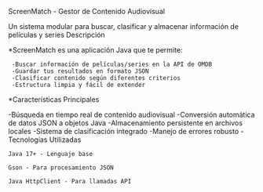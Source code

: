  ScreenMatch - Gestor de Contenido Audiovisual

Un sistema modular para buscar, clasificar y almacenar información de películas y series
Descripción

*ScreenMatch es una aplicación Java que te permite:

     -Buscar información de películas/series en la API de OMDB
     -Guardar tus resultados en formato JSON
     -Clasificar contenido según diferentes criterios
     -Estructura limpia y fácil de extender

 *Características Principales

 -Búsqueda en tiempo real de contenido audiovisual
 -Conversión automática de datos JSON a objetos Java
 -Almacenamiento persistente en archivos locales
 -Sistema de clasificación integrado
 -Manejo de errores robusto
 -Tecnologías Utilizadas

    Java 17+ - Lenguaje base

    Gson - Para procesamiento JSON

    Java HttpClient - Para llamadas API
